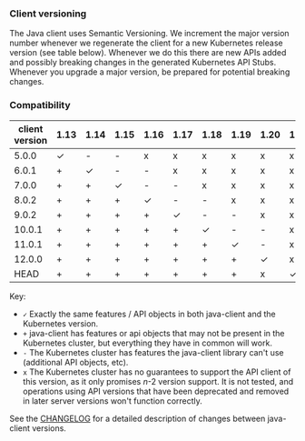 ### Client versioning

The Java client uses Semantic Versioning. We increment the major version number whenever we
regenerate the client for a new Kubernetes release version (see table below). Whenever we do
this there are new APIs added and possibly breaking changes in the generated Kubernetes API
Stubs. Whenever you upgrade a major version, be prepared for potential breaking changes.



### Compatibility

|  client version  | 1.13      | 1.14     | 1.15     |  1.16     |  1.17    |  1.18    |  1.19    |  1.20    | 1.21 |
|------------------|-----------|----------|----------|-----------|----------|----------|----------|----------|------|
|  5.0.0           |  ✓        |  -       |  -       | x         | x        | x        | x        | x        | x   |
|  6.0.1           |  +        |  ✓       |  -       | -         | x        | x        | x        | x        | x   |
|  7.0.0           |  +        |  +       |  ✓       | -         | -        | x        | x        | x        | x   |
|  8.0.2           |  +        |  +       |  +       | ✓         | -        | -        | x        | x        | x   |
|  9.0.2           |  +        |  +       |  +       | +         | ✓        | -        | -        | x        | x   |
|  10.0.1          |  +        |  +       |  +       | +         | +        | ✓        | -        | -        | x   |
|  11.0.1          |  +        |  +       |  +       | +         | +        | +        | ✓        | -        | x   |
|  12.0.0          |  +        |  +       |  +       | +         | +        | +        | +        | ✓        | x   |
|  HEAD            |  +        |  +       |  +       | +         | +        | +        | +        | x        | ✓   |


Key: 

* `✓` Exactly the same features / API objects in both java-client and the Kubernetes
  version.
* `+` java-client has features or api objects that may not be present in the
  Kubernetes cluster, but everything they have in common will work.
* `-` The Kubernetes cluster has features the java-client library can't use
  (additional API objects, etc).
* `x` The Kubernetes cluster has no guarantees to support the API client of
  this version, as it only promises _n_-2 version support. It is not tested,
  and operations using API versions that have been deprecated and removed in
  later server versions won't function correctly.

See the [CHANGELOG](./CHANGELOG.md) for a detailed description of changes
between java-client versions.